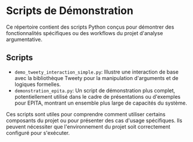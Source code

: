 # Scripts de Démonstration

Ce répertoire contient des scripts Python conçus pour démontrer des fonctionnalités spécifiques ou des workflows du projet d'analyse argumentative.

## Scripts

- `demo_tweety_interaction_simple.py`: Illustre une interaction de base avec la bibliothèque Tweety pour la manipulation d'arguments et de logiques formelles.
- `demonstration_epita.py`: Un script de démonstration plus complet, potentiellement utilisé dans le cadre de présentations ou d'exemples pour EPITA, montrant un ensemble plus large de capacités du système.

Ces scripts sont utiles pour comprendre comment utiliser certains composants du projet ou pour présenter des cas d'usage spécifiques. Ils peuvent nécessiter que l'environnement du projet soit correctement configuré pour s'exécuter.